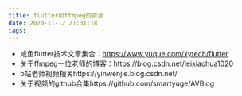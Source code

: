 ```yaml
---
title: flutter和ffmpeg的资源
date: 2020-11-12 21:31:18
tags:
---
```

- 咸鱼flutter技术文章集合：https://www.yuque.com/xytech/flutter
- 关于ffmpeg一位老师的博客：https://blog.csdn.net/leixiaohua1020
- b站老师视频相关https://yinwenjie.blog.csdn.net/
- 关于视频的github合集https://github.com/smartyuge/AVBlog

